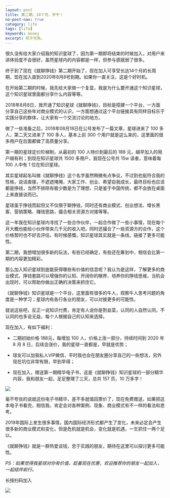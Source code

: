 ```yaml
---
layout: post
title: 第二期，14个月，开干！
no-post-nav: true
category: life
tags: [life]
keywords: money
excerpt: 机不可失。
---
```


很久没有给大家介绍我的知识星球了，因为第一期即将结束的时候加入，对用户来讲体验度不会很好，虽然星球内的内容都是一样，但参与感就弱了很多。

终于到了现在《就聊挣钱》第二期开始了，现在加入可享受长达14个月的长周期，现在加入直到2020年8月8号到期。如果你一直关注，这是个好时机。

在开始第二期的时候，我先给大家做一个复盘，我是为什么要开通这个知识星球，这个知识星球里面都分享什么内容等等。

2018年8月8日，我开通了知识星球《就聊挣钱》，目标是搭建一个平台，一方面分享自己这些年对商业模式的认识，一方面想通过这个平台链接具有同样目标乐于实践分享的群体，让大家有一个交流讨论的地方。

做了一些准备之后，2018年08月18日在公号发布了一篇文章，星球进来了 100 多人，第二天又进来了 100 多人，基本上前 300 个用户就是这么来的，这里面的很多用户在后面都做了高质量分享。

第一期的星球定价阶梯制，从最初的 100 人特价到最后的 188 元，越早加入的用户越有利；到现在知识星球共 1500 多用户，我现在公号共 15w 读者，意味着每 100 人中有 1 位在知识星球。

其实星球起名叫做《就聊挣钱》这个名字虽然稍微有点争议，不过到也挺符合我的性格，说话直接，不遮遮掩掩，大家工作、创业、希望自我成长，最终目标也应该都是挣钱，当然不排除有极少数是为了理想，只是鉴于中国传统，都不会放在桌面上来直接谈而已。

星球虽于挣钱而起但又不仅限于聊挣钱，同时还有商业模式、创业想法、增长黑客、营销策略、赚钱思路，撮合相关资源方对接等等。

这一年我在知识星球内寻找了一些合作伙伴，一起合作做了一些小事情，现在每个月大概也能给小伙伴带来几千元的收入吧。同时还撮合了一些资源方的合作，这个价格暂时也不好去评估，有时候感慨，知识星球其实就是一条线，链接了更多可能性。

第二期，我想增加很多新的玩法，有些已经确定，有些还在筹划中，相信会比第一期的内容更加精彩。

那么加入知识星球到底能获得哪些有价值的信息呢？我认为是这样，了解更多的商业模式，挣钱套路可以增强你的认知、开阔你的眼界、培养你的挣钱思维，当机会出现时，可以帮助你做出正确的决策来抓住它。

《就聊挣钱》知识星球是一个平台，这里面有很多的牛人，观察牛人思考问题的角度是一种学习；星球内有各行各业的朋友，可以对接更多的可能性。

就说这些吧，反正一说知识付费，肯定有人说你是割韭菜，认同的人自然认同，不认同的也多说无益，每个人根据自己的认知来选择。

现在加入，有如下福利：

- 二期初始价格 188元，每增加 100 人，价格上涨一部分，持续时间到 2020 年 8 月 8 日，后续会涨价，我的星球一直都是，早就是优势；

- 球友可以加我私人VIP微信，平时我也会在朋友圈分享自己的一些想法，另外现在坑位非常有限，早到早得；

- 现在加入，赠送第一期精华电子书，这是《就聊挣钱》知识星球的一部分精华内容，我和朋友一起，足足整理了三天，总共 157 页，10 万多字！

![](http://www.ityoukow.com/assets/images/2019/zsxq/ebook.jpg)

毫不夸张的说就这份电子书精华，差不多就值回票价了，现在免费赠送，如果把这本电子书看完，相信我，肯定会对各种案例、现象、商业模式有不一样的看法和思考。

2019年国际上发生很多事情，国内国际经济形式都产生了变化，未来必定会产生很多新的商业模式和变化，但是危机就是机会，变化就是机遇，一生抓住一两个足以。

《就聊挣钱》就是一群热爱谈钱，忠于实践的朋友，期待在这里可以探讨更多可能性。

*PS：如果觉得我星球对你有价值，趁着现在优惠，欢迎推荐你的朋友一起加入，一起结伴前行。*

长按扫码加入

![](http://www.ityoukow.com/assets/images/2019/zsxq/weixiao.jpg)
